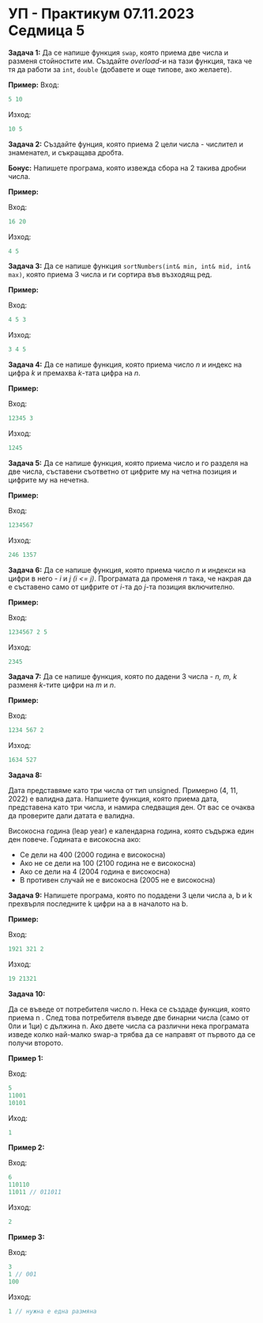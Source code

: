 # УП - Практикум 07.11.2023 Седмица 5

**Задача 1:** Да се напише функция `swap`, която приема две числa и разменя стойностите им. Създайте *overload*-и на тази функция, така че тя да работи за `int`, `double` (добавете и още типове, ако желаете).

**Пример:**
Вход:
```c++
5 10
```
Изход:
```c++
10 5
```

**Задача 2:** Създайте фунция, която приема 2 цели числа - числител и знаменател, и съкращава дробта. 

**Бонус:** Напишете програма, която извежда сбора на 2 такива дробни числа.

**Пример:**

Вход:
```c++
16 20
```
Изход:
```c++
4 5
```

**Задача 3:** Да се напише функция `sortNumbers(int& min, int& mid, int& max)`, която приема 3 числа и ги сортира във възходящ ред.

**Пример:**

Вход:
```c++
4 5 3
```
Изход:
```c++
3 4 5
```

**Задача 4:** Да се напише функция, която приема число *n* и индекс на цифра *k* и премахва *k*-тата цифра на *n*.

**Пример:**

Вход:
```c++
12345 3
```
Изход:
```c++
1245
```

**Задача 5:** Да се напише функция, която приема число и го разделя на две числа, съставени съответно от цифрите му на четна позиция и цифрите му на нечетна.

**Пример:**

Вход:
```c++
1234567
```
Изход:
```c++
246 1357
```

**Задача 6:** Да се напише функция, която приема число *n* и индекси на цифри в него - *i* и *j* *(i <= j)*. Програмата да променя *n* така, че накрая да е съставено само от цифрите от *i*-та до *j*-та позиция включително.

**Пример:**

Вход:
```c++
1234567 2 5
```
Изход:
```c++
2345    
```

**Задача 7:** Да се напише функция, която по дадени 3 числа - *n, m, k* разменя *k*-тите цифри на *m* и *n*.

**Пример:**

Вход:
```c++
1234 567 2
```
Изход:
```c++
1634 527    
```


**Задача 8:**

Дата представяме като три числа от тип unsigned. Примерно (4, 11, 2022) е валидна дата. Напшиете функция, която приема дата, представена като три числа, и намира следващия ден. От вас се очаква да проверите дали датата е валидна.

Високосна година (leap year) е календарна година, която съдържа един ден повече. Годината е високосна ако:
* Се дели на 400 (2000 година е високосна)
* Ако не се дели на 100 (2100 година не е високосна)
* Ако се дели на 4 (2004 година е високосна)
* В противен случай не е високосна (2005 не е високосна)


**Задача 9:** Напишете програма, която по подадени 3 цели числа a, b и k прехвърля последните k цифри на a в началото на b.

**Пример:**

Вход:
```c++
1921 321 2
```
Изход:
```c++
19 21321
```


**Задача 10:**

Да се въведе от потребителя число n. Нека се създаде функция, която приема n . След това потребителя въведе две бинарни числа (само от 0ли и 1ци) с дължина n. Ако двете числа са различни нека програмата изведе колко най-малко swap-a трябва да се направят от първото да се получи второто.

**Пример 1:**

Вход:
```c++
5
11001
10101
```
Иход:
```c++
1
```

**Пример 2:**

Вход:
```c++
6
110110
11011 // 011011
```
Изход:
```c++
2
```

**Пример 3:**

Вход:
```c++
3
1 // 001
100 
```
Изход:
```c++
1 // нужна е една размяна
```
